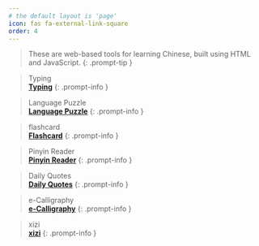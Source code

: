 ```yaml
---
# the default layout is 'page'
icon: fas fa-external-link-square
order: 4
---
```

> These are web-based tools for learning Chinese, built using HTML and JavaScript.
{: .prompt-tip }

> Typing <br> [**Typing**](https://linsnotes.github.io/typing/)
{: .prompt-info }

> Language Puzzle <br> [**Language Puzzle**](https://linsnotes.github.io/puzzle/)
{: .prompt-info }

> flashcard <br> [**Flashcard**](https://linsnotes.github.io/flashcard/)
{: .prompt-info }

> Pinyin Reader <br> [**Pinyin Reader**](https://linsnotes.github.io/pinyin/)
{: .prompt-info }

> Daily Quotes <br> [**Daily Quotes**](https://linsnotes.github.io/daily/)
{: .prompt-info }

> e-Calligraphy <br> [**e-Calligraphy**](https://linsnotes.github.io/e-calligraphy/)
{: .prompt-info }

> xizi <br> [**xizi**](https://linsnotes.github.io/xizi/)
{: .prompt-info }



